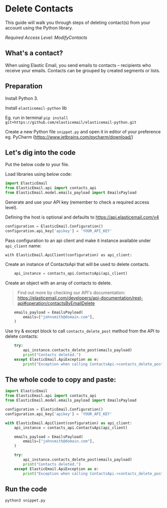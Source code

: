 # Delete Contacts

This guide will walk you through steps of deleting contact(s) from your account using the Python library. 

*Required Access Level: ModifyContacts*

## What's a contact?
When using Elastic Email, you send emails to contacts – recipients who receive your emails. Contacts can be grouped by created segments or lists.

## Preparation
Install Python 3.

Install `elasticemail-python` lib

Eg. run in terminal `pip install git+https://github.com/elasticemail/elasticemail-python.git`

Create a new Python file `snippet.py` and open it in editor of your preference eg. PyCharm (https://www.jetbrains.com/pycharm/download/)

## Let's dig into the code

Put the below code to your file.

Load libraries using below code:

```python
import ElasticEmail
from ElasticEmail.api import contacts_api
from ElasticEmail.model.emails_payload import EmailsPayload
```

Generate and use your API key (remember to check a required access level).

Defining the host is optional and defaults to https://api.elasticemail.com/v4

```python
configuration = ElasticEmail.Configuration()
configuration.api_key['apikey'] = 'YOUR_API_KEY'
```

Pass configuration to an api client and make it instance available under `api_client` name:
```
with ElasticEmail.ApiClient(configuration) as api_client:
```

Create an instance of ContactsApi that will be used to delete contacts.

```python
    api_instance = contacts_api.ContactsApi(api_client)
```

Create an object with an array of contacts to delete.

> Find out more by checking our API's documentation: https://elasticemail.com/developers/api-documentation/rest-api#operation/contactsByEmailDelete

```python
    emails_payload = EmailsPayload(
        emails=["johnsmith@domain.com"],
    )
```

Use try & except block to call `contacts_delete_post` method from the API to delete contacts: 

```python
    try:
        api_instance.contacts_delete_post(emails_payload)
        print("Contacts deleted.")
    except ElasticEmail.ApiException as e:
        print("Exception when calling ContactsApi->contacts_delete_post: %s\n" % e)
```


## The whole code to copy and paste:

```python
import ElasticEmail
from ElasticEmail.api import contacts_api
from ElasticEmail.model.emails_payload import EmailsPayload

configuration = ElasticEmail.Configuration()
configuration.api_key['apikey'] = 'YOUR_API_KEY'

with ElasticEmail.ApiClient(configuration) as api_client:
    api_instance = contacts_api.ContactsApi(api_client)

    emails_payload = EmailsPayload(
        emails=["johnsmith@domain.com"],
    )

    try:
        api_instance.contacts_delete_post(emails_payload)
        print("Contacts deleted.")
    except ElasticEmail.ApiException as e:
        print("Exception when calling ContactsApi->contacts_delete_post: %s\n" % e)
```

## Run the code
```
python3 snippet.py
```
